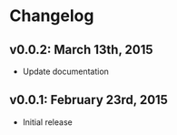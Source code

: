 # Changelog

## v0.0.2: March 13th, 2015

- Update documentation

## v0.0.1: February 23rd, 2015

- Initial release

